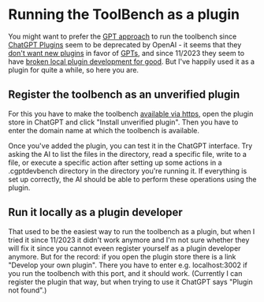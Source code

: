# Running the ToolBench as a plugin

You might want to prefer the [GPT approach](gpt.md) to run the toolbench since
[ChatGPT Plugins](https://openai.com/blog/chatgpt-plugins) seem to be deprecated by OpenAI - 
it seems that they [don't want new plugins](https://openai.com/waitlist/plugins) in favor of
[GPTs](https://openai.com/blog/introducing-gpts), and since 11/2023 they seem to have
[broken local plugin development for good](https://community.openai.com/t/what-happened-to-the-plugins/475969).
But I've happily used it as a plugin for quite a while, so here you are.

## Register the toolbench as an unverified plugin

For this you have to make the toolbench [available via https](https.md), open the plugin store in ChatGPT and
click "Install unverified plugin". Then you have to enter the domain name at which the toolbench is available.

Once you've added the plugin, you can test it in the ChatGPT interface. Try asking the AI to
list the files in the directory, read a specific file, write to a file, or execute a specific action after
setting up some actions in a .cgptdevbench directory in the directory you're running it. If everything
is set up correctly, the AI should be able to perform these operations using the plugin.

## Run it locally as a plugin developer

That used to be the easiest way to run the toolbench as a plugin, but when I tried it since 11/2023 it didn't work
anymore and I'm not sure whether they will fix it since you cannot eveen register yourself as a plugin developer
anymore. But for the record: if you open the plugin store there is a link "Develop your own plugin". There you
have to enter e.g. localhost:3002 if you run the toolbench with this port, and it should work. 
(Currently I can register the plugin that way, but when trying to use it ChatGPT says "Plugin not found".)
